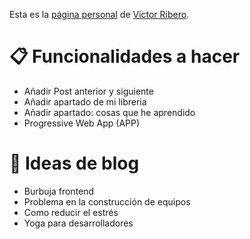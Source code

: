 Esta es la [página personal](https://elrincondevictor.com/blog/) de [Victor Ribero](https://twitter.com/JS_TUREEY).

# 📋 Funcionalidades a hacer
- Añadir Post anterior y siguiente
- Añadir apartado de mi libreria
- Añadir apartado: cosas que he aprendido
- Progressive Web App (APP)

# 📝 Ideas de blog
- Burbuja frontend
- Problema en la construcción de equipos
- Como reducir el estrés
- Yoga para desarrolladores